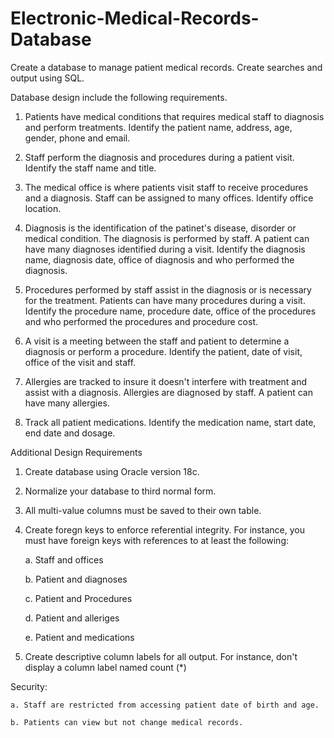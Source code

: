 # Electronic-Medical-Records-Database
Create a database to manage patient medical records. Create searches and output using SQL.

Database design include the following requirements. 

1. Patients have medical conditions that requires medical staff to diagnosis and perform treatments. Identify the patient name, address, age, gender, phone and email.

2. Staff perform the diagnosis and procedures during a patient visit. Identify the staff name and title.

3. The medical office is where patients visit staff to receive procedures and a diagnosis. Staff can be assigned to many offices. Identify office location.

4. Diagnosis is the identification of the patinet's disease, disorder or medical condition. The diagnosis is performed by staff. A patient can have many diagnoses identified during a visit. Identify the diagnosis name, diagnosis date, office of diagnosis and who performed the diagnosis.

5. Procedures performed by staff assist in the diagnosis or is necessary for the treatment. Patients can have many procedures during a visit. Identify the procedure name, procedure date, office of the procedures and who performed the procedures and procedure cost.

6. A visit is a meeting between the staff and patient to determine a diagnosis or perform a procedure. Identify the patient, date of visit, office of the visit and staff.

7. Allergies are tracked to insure it doesn't interfere with treatment and assist with a diagnosis. Allergies are diagnosed by staff. A patient can have many allergies.

8. Track all patient medications. Identify the medication name, start date, end date and dosage. 

Additional Design Requirements

1. Create database using Oracle version 18c.
2. Normalize your database to third normal form.
3. All multi-value columns must be saved to their own table.
4. Create foregn keys to enforce referential integrity. For instance, you must have foreign keys with references to at least the following:

    a. Staff and offices
    
    b. Patient and diagnoses
    
    c. Patient and Procedures
    
    d. Patient and alleriges
    
    e. Patient and medications
    
5. Create descriptive column labels for all output. For instance, don't display a column label named count (*)

Security:

    a. Staff are restricted from accessing patient date of birth and age.
    
    b. Patients can view but not change medical records.
